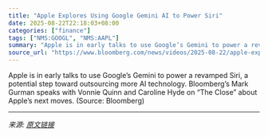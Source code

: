 ```yaml
---
title: "Apple Explores Using Google Gemini AI to Power Siri"
date: 2025-08-22T22:18:03+08:00
categories: ["finance"]
tags: ["NMS:GOOGL", "NMS:AAPL"]
summary: "Apple is in early talks to use Google’s Gemini to power a revamped Siri, a potential step toward outsourcing more AI technology. Bloomberg’s Mark Gurman speaks with Vonnie Quinn and Caroline Hyde on “"
source_url: "https://www.bloomberg.com/news/videos/2025-08-22/apple-explores-using-google-gemini-ai-to-power-siri"
---
```


Apple is in early talks to use Google’s Gemini to power a revamped Siri, a potential step toward outsourcing more AI technology. Bloomberg’s Mark Gurman speaks with Vonnie Quinn and Caroline Hyde on “The Close” about Apple’s next moves. (Source: Bloomberg)

---

*来源: [原文链接](https://www.bloomberg.com/news/videos/2025-08-22/apple-explores-using-google-gemini-ai-to-power-siri)*
